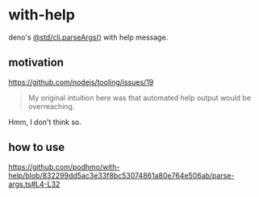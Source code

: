 # with-help

deno's [@std/cli.parseArgs()](https://jsr.io/@std/cli) with help message.

## motivation

https://github.com/nodejs/tooling/issues/19

> My original intuition here was that automated help output would be overreaching.

Hmm, I don't think so.

## how to use

https://github.com/podhmo/with-help/blob/832299dd5ac3e33f8bc53074861a80e764e506ab/parse-args.ts#L4-L32
